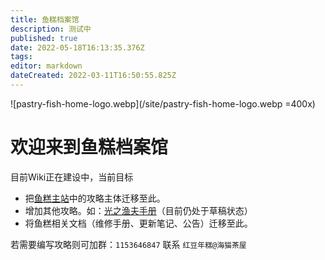```yaml
---
title: 鱼糕档案馆
description: 测试中
published: true
date: 2022-05-18T16:13:35.376Z
tags: 
editor: markdown
dateCreated: 2022-03-11T16:50:55.825Z
---
```


![pastry-fish-home-logo.webp](/site/pastry-fish-home-logo.webp =400x)

# 欢迎来到鱼糕档案馆

目前Wiki正在建设中，当前目标
- 把[鱼糕主站](https://fish.ffmomola.com/)中的攻略主体迁移至此。
- 增加其他攻略。如：[光之渔夫手册](/guide/full-guide)（目前仍处于草稿状态）
- 将鱼糕相关文档（维修手册、更新笔记、公告）迁移至此。

若需要编写攻略则可加群：`1153646847` 联系 `红豆年糕@海猫茶屋`